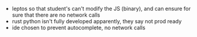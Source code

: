 * leptos so that student's can't modify the JS (binary), and can ensure for sure that there are no network calls
* rust python isn't fully developed apparently, they say not prod ready
* ide chosen to prevent autocomplete, no network calls
